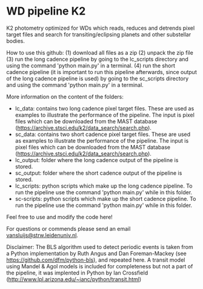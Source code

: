 # WD pipeline K2
K2 photometry optimized for WDs which reads, reduces and detrends pixel target files and search for transiting/eclipsing planets and other substellar bodies.

How to use this github:
(1) download all files as a zip
(2) unpack the zip file
(3) run the long cadence pipeline by going to the lc_scripts directory and using the command 'python main.py' in a terminal.
(4) run the short cadence pipeline (it is important to run this pipeline afterwards, since output of the long cadence pipeline is used) by going to the sc_scripts directory and using the command 'python main.py' in a terminal.

More information on the content of the folders:
- lc_data: contains two long cadence pixel target files. These are used as examples to illustrate the performance of the pipeline. The input is pixel files which can be downloaded from the MAST database (https://archive.stsci.edu/k2/data_search/search.php). 
- sc_data: contains two short cadence pixel target files. These are used as examples to illustrate the performance of the pipeline.  The input is pixel files which can be downloaded from the MAST database (https://archive.stsci.edu/k2/data_search/search.php).
- lc_output: folder where the long cadence output of the pipeline is stored.
- sc_output: folder where the short cadence output of the pipeline is stored.
- lc_scripts: python scripts which make up the long cadence pipeline. To run the pipeline use the command 'python main.py' while in this folder.
- sc-scripts: python scripts which make up the short cadence pipeline. To run the pipeline use the command 'python main.py' while in this folder.

Feel free to use and modify the code here!

For questions or commends please send an email vansluijs@strw.leidenuniv.nl.

Disclaimer: The BLS algorithm used to detect periodic events is taken from a Python implementation by Ruth Angus and Dan Foreman-Mackey (see https://github.com/dfm/python-bls), and repeated here. A transit model using Mandel & Agol models is included for completeness but not a part of the pipeline, it was implented in Python by Ian Crossfield (http://www.lpl.arizona.edu/~ianc/python/transit.html)
